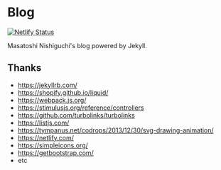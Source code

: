 # Blog

[![Netlify Status](https://api.netlify.com/api/v1/badges/c7d24bcd-087b-47a0-868f-82dc5163630f/deploy-status)](https://app.netlify.com/sites/mnishiguchi-jekyll/deploys)

Masatoshi Nishiguchi's blog powered by Jekyll.

## Thanks

- https://jekyllrb.com/
- https://shopify.github.io/liquid/
- https://webpack.js.org/
- https://stimulusjs.org/reference/controllers
- https://github.com/turbolinks/turbolinks
- https://listjs.com/
- https://tympanus.net/codrops/2013/12/30/svg-drawing-animation/
- https://netlify.com/
- https://simpleicons.org/
- https://getbootstrap.com/
- etc
